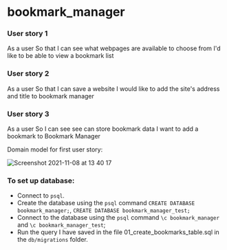 # bookmark_manager

### User story 1
As a user
So that I can see what webpages are available to choose from
I'd like to be able to view a bookmark list

### User story 2
As a user
So that I can save a website
I would like to add the site's address and title to bookmark manager

### User story 3
As a user
So I can see see can store bookmark data
I want to add a bookmark to Bookmark Manager

Domain model for first user story:

![Screenshot 2021-11-08 at 13 40 17](https://user-images.githubusercontent.com/90654397/140752940-145899f4-6590-48ef-b03e-1c26d708b290.png)

### To set up database:

* Connect to `psql`.
* Create the database using the `psql` command `CREATE DATABASE bookmark_manager;`, `CREATE DATABASE bookmark_manager_test;`
* Connect to the database using the `psql` command `\c bookmark_manager` and `\c bookmark_manager_test`;
* Run the query I have saved in the file 01_create_bookmarks_table.sql in the `db/migrations` folder.